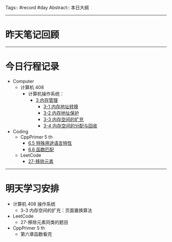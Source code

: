 Tags:: #record #day 
Abstract:: 本日大纲

---
# 昨天笔记回顾



---
# 今日行程记录

- Computer
	- 计算机 408
		- 计算机操作系统：
			- [3 内存管理](../../../Computer/计算机408/操作系统/3%20内存管理.md)
				- [3-1 内存地址转换](../../../Computer/计算机408/操作系统/libs/3%20内存管理/3-1%20内存地址转换.md)
				- [3-2 内存地址保护](../../../Computer/计算机408/操作系统/libs/3%20内存管理/3-2%20内存地址保护.md)
				- [3-3 内存空间的扩充](../../../Computer/计算机408/操作系统/libs/3%20内存管理/3-3%20内存空间的扩充.md)
				- [3-4 内存空间的分配与回收](../../../Computer/计算机408/操作系统/libs/3%20内存管理/3-4%20内存空间的分配与回收.md)
- Coding
	- CppPrimer 5 th
		- [6.5 特殊用途语言特性](../../../Coding/CppPrimer5th/第%201%20部分：Cpp基础/6%20函数/6.5%20特殊用途语言特性.md)
		- [6.6 函数匹配](../../../Coding/CppPrimer5th/第%201%20部分：Cpp基础/6%20函数/6.6%20函数匹配.md)
	- LeetCode
		- [27-移除元素](../../../Coding/LeetCode/1-数组/移除元素/27-移除元素.md)

---
# 明天学习安排

- 计算机 408 操作系统
	- 3-3 内存空间的扩充：页面置换算法
- LeetCode
	- 27-移除元素同类的题目
- CppPrimer 5 th
	- 第六章函数看完




